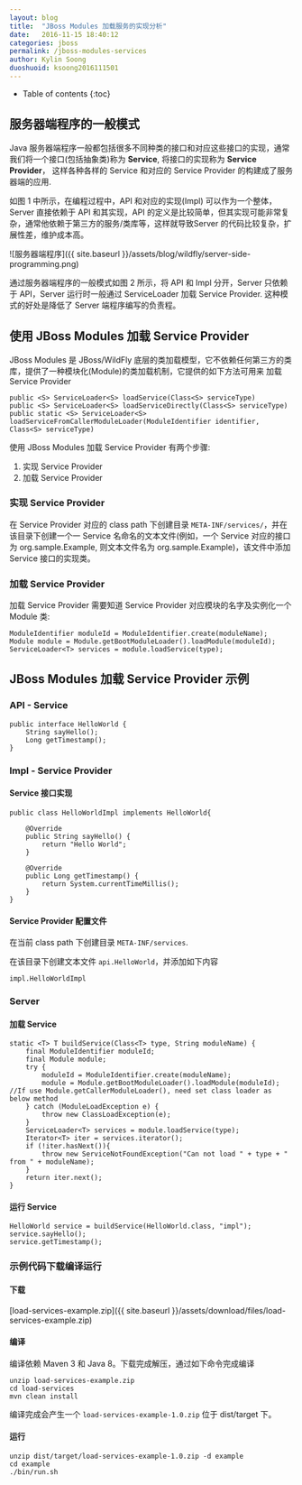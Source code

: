 ```yaml
---
layout: blog
title:  "JBoss Modules 加载服务的实现分析"
date:   2016-11-15 18:40:12
categories: jboss
permalink: /jboss-modules-services
author: Kylin Soong
duoshuoid: ksoong2016111501
---
```


* Table of contents
{:toc}

## 服务器端程序的一般模式

Java 服务器端程序一般都包括很多不同种类的接口和对应这些接口的实现，通常我们将一个接口(包括抽象类)称为 **Service**, 将接口的实现称为 **Service Provider**， 这样各种各样的 Service 和对应的 Service Provider 的构建成了服务器端的应用.

如图 1 中所示，在编程过程中，API 和对应的实现(Impl) 可以作为一个整体，Server 直接依赖于 API 和其实现，API 的定义是比较简单，但其实现可能非常复杂，通常他依赖于第三方的服务/类库等，这样就导致Server 的代码比较复杂，扩展性差，维护成本高。

![服务器端程序]({{ site.baseurl }}/assets/blog/wildfly/server-side-programming.png)

通过服务器端程序的一般模式如图 2 所示，将 API 和 Impl 分开，Server 只依赖于 API，Server 运行时一般通过 ServiceLoader 加载 Service Provider. 这种模式的好处是降低了 Server 端程序编写的负责程。

## 使用 JBoss Modules 加载 Service Provider

JBoss Modules 是 JBoss/WildFly 底层的类加载模型，它不依赖任何第三方的类库，提供了一种模块化(Module)的类加载机制，它提供的如下方法可用来 加载 Service Provider

~~~
public <S> ServiceLoader<S> loadService(Class<S> serviceType)
public <S> ServiceLoader<S> loadServiceDirectly(Class<S> serviceType)
public static <S> ServiceLoader<S> loadServiceFromCallerModuleLoader(ModuleIdentifier identifier, Class<S> serviceType)
~~~

使用 JBoss Modules 加载 Service Provider 有两个步骤:

1. 实现 Service Provider
2. 加载 Service Provider

### 实现 Service Provider

在 Service Provider 对应的 class path 下创建目录 `META-INF/services/`，并在该目录下创建一个一 Service 名命名的文本文件(例如，一个 Service 对应的接口为 org.sample.Example, 则文本文件名为 org.sample.Example)，该文件中添加 Service 接口的实现类。

### 加载 Service Provider

加载 Service Provider 需要知道 Service Provider 对应模块的名字及实例化一个 Module 类:

~~~
ModuleIdentifier moduleId = ModuleIdentifier.create(moduleName);
Module module = Module.getBootModuleLoader().loadModule(moduleId);
ServiceLoader<T> services = module.loadService(type);
~~~

## JBoss Modules 加载 Service Provider 示例

### API - Service

~~~
public interface HelloWorld {
    String sayHello();
    Long getTimestamp();
}
~~~

### Impl - Service Provider

#### Service 接口实现

~~~
public class HelloWorldImpl implements HelloWorld{

    @Override
    public String sayHello() {
        return "Hello World";
    }

    @Override
    public Long getTimestamp() {
        return System.currentTimeMillis();
    }
}
~~~

#### Service Provider 配置文件

在当前 class path 下创建目录 `META-INF/services`.

在该目录下创建文本文件 `api.HelloWorld`，并添加如下内容

~~~
impl.HelloWorldImpl
~~~

### Server

#### 加载 Service

~~~
static <T> T buildService(Class<T> type, String moduleName) {
    final ModuleIdentifier moduleId;
    final Module module;
    try {
        moduleId = ModuleIdentifier.create(moduleName);
        module = Module.getBootModuleLoader().loadModule(moduleId); //If use Module.getCallerModuleLoader(), need set class loader as below method
    } catch (ModuleLoadException e) {
        throw new ClassLoadException(e);
    }
    ServiceLoader<T> services = module.loadService(type);
    Iterator<T> iter = services.iterator();
    if (!iter.hasNext()){
        throw new ServiceNotFoundException("Can not load " + type + " from " + moduleName);
    }
    return iter.next();
}
~~~

#### 运行 Service

~~~
HelloWorld service = buildService(HelloWorld.class, "impl");
service.sayHello();
service.getTimestamp();
~~~

### 示例代码下载编译运行

#### 下载

[load-services-example.zip]({{ site.baseurl }}/assets/download/files/load-services-example.zip)

#### 编译

编译依赖 Maven 3 和 Java 8。下载完成解压，通过如下命令完成编译

~~~
unzip load-services-example.zip
cd load-services
mvn clean install
~~~ 

编译完成会产生一个 `load-services-example-1.0.zip` 位于 dist/target 下。

#### 运行

~~~
unzip dist/target/load-services-example-1.0.zip -d example
cd example
./bin/run.sh
~~~
